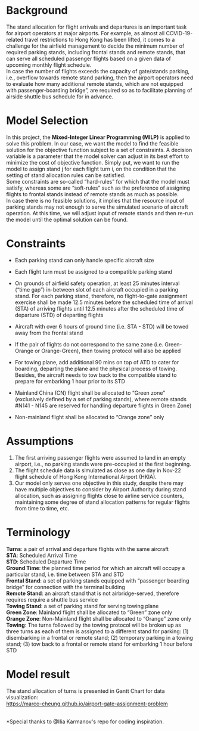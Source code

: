 # Background
The stand allocation for flight arrivals and departures is an important task for airport operators at major airports. For example, as almost all COVID-19-related travel restrictions to Hong Kong has been lifted, it comes to a challenge for the airfield management to decide the minimum number of required parking stands, including frontal stands and remote stands, that can serve all scheduled passenger flights based on a given data of upcoming monthly flight schedule. <br />
In case the number of flights exceeds the capacity of gate/stands parking, i.e., overflow towards remote stand parking, then the airport operators need to evaluate how many additional remote stands, which are not equipped with passenger-boarding bridge”, are required so as to facilitate planning of airside shuttle bus schedule for in advance.

# Model Selection
In this project, the **Mixed-Integer Linear Programming (MILP)** is applied to solve this problem. In our case, we want the model to find the feasible solution for the objective function subject to a set of constraints. A decision variable is a parameter that the model solver can adjust in its best effort to minimize the cost of objective function. Simply put, we want to run the model to assign stand j for each flight turn i, on the condition that the setting of stand allocation rules can be satisfied. <br />
Some constraints are so-called “hard-rules” for which that the model must satisfy, whereas some are “soft-rules” such as the preference of assigning flights to frontal stands instead of remote stands as much as possible. <br />
In case there is no feasible solutions, it implies that the resource input of parking stands may not enough to serve the simulated scenario of aircraft operation. At this time, we will adjust input of remote stands and then re-run the model until the optimal solution can be found. 

# Constraints
-	Each parking stand can only handle specific aircraft size

-	Each flight turn must be assigned to a compatible parking stand

-	On grounds of airfield safety operation, at least 25 minutes interval (“time gap”) in-between slot of each aircraft occupied in a parking stand. For each parking stand, therefore, no flight-to-gate assignment exercise shall be made 12.5 minutes before the scheduled time of arrival (STA) of arriving flights until 12.5 minutes after the scheduled time of departure (STD) of departing flights

-	Aircraft with over 6 hours of ground time (i.e. STA - STD) will be towed away from the frontal stand

-	If the pair of flights do not correspond to the same zone (i.e. Green-Orange or Orange-Green), then towing protocol will also be applied

-	For towing plane, add additional 90 mins on top of ATD to cater for boarding, departing the plane and the physical process of towing. Besides, the aircraft needs to tow back to the compatible stand to prepare for embarking 1 hour prior to its STD

-	Mainland China (CN) flight shall be allocated to “Green zone” (exclusively defined by a set of parking stands), where remote stands #N141 - N145 are reserved for handling departure flights in Green Zone)

-	Non-mainland flight shall be allocated to “Orange zone” only

# Assumptions
1) The first arriving passenger flights were assumed to land in an empty airport, i.e., no parking stands were pre-occupied at the first beginning.
2) The flight schedule data is simulated as close as one day in Nov-22 flight schedule of Hong Kong International Airport (HKIA).
3) Our model only serves one objective in this study, despite there may have multiple objectives to consider by Airport Authority during stand allocation, such as assigning flights close to airline service counters, maintaining some degree of stand allocation patterns for regular flights from time to time, etc.

# Terminology
**Turns**: a pair of arrival and departure flights with the same aircraft <br />
**STA**: Scheduled Arrival Time <br />
**STD**: Scheduled Departure Time <br />
**Ground Time**: the planned time period for which an aircraft will occupy a particular stand, i.e. time between STA and STD <br />
**Frontal Stand**: a set of parking stands equipped with “passenger boarding bridge” for connection with the terminal building <br />
**Remote Stand**: an aircraft stand that is not airbridge-served, therefore requires require a shuttle bus service <br />
**Towing Stand**: a set of parking stand for serving towing plane <br />
**Green Zone**: Mainland flight shall be allocated to “Green” zone only <br />
**Orange Zone**: Non-Mainland flight shall be allocated to “Orange” zone only <br />
**Towing**: The turns followed by the towing protocol will be broken up as three turns as each of them is assigned to a different stand for parking: (1) disembarking in a frontal or remote stand; (2) temporary parking in a towing stand; (3) tow back to a frontal or remote stand for embarking 1 hour before STD
 

# Model result
The stand allocation of turns is presented in Gantt Chart for data visualization:<br />
https://marco-cheung.github.io/airport-gate-assignment-problem

<br />
*Special thanks to @Ilia Karmanov's repo for coding inspiration. 
